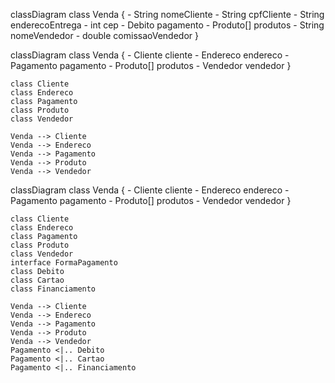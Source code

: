 classDiagram
    class Venda {
        - String nomeCliente
        - String cpfCliente
        - String enderecoEntrega
        - int cep
        - Debito pagamento
        - Produto[] produtos
        - String nomeVendedor
        - double comissaoVendedor
    }


classDiagram
    class Venda {
        - Cliente cliente
        - Endereco endereco
        - Pagamento pagamento
        - Produto[] produtos
        - Vendedor vendedor
    }

    class Cliente
    class Endereco
    class Pagamento
    class Produto
    class Vendedor

    Venda --> Cliente
    Venda --> Endereco
    Venda --> Pagamento
    Venda --> Produto
    Venda --> Vendedor



classDiagram
    class Venda {
        - Cliente cliente
        - Endereco endereco
        - Pagamento pagamento
        - Produto[] produtos
        - Vendedor vendedor
    }

    class Cliente
    class Endereco
    class Pagamento
    class Produto
    class Vendedor
    interface FormaPagamento
    class Debito
    class Cartao
    class Financiamento

    Venda --> Cliente
    Venda --> Endereco
    Venda --> Pagamento
    Venda --> Produto
    Venda --> Vendedor
    Pagamento <|.. Debito
    Pagamento <|.. Cartao 
    Pagamento <|.. Financiamento
